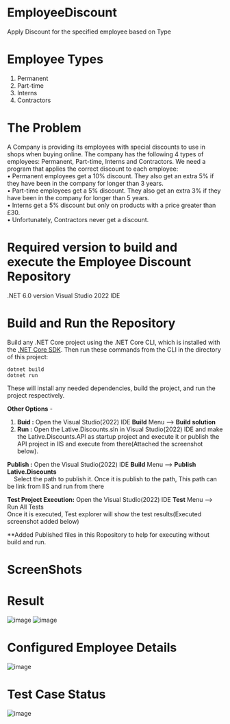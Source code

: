 # EmployeeDiscount
Apply Discount for the specified employee based on Type

# Employee Types
1) Permanent
2) Part-time
3) Interns
4) Contractors  

# The Problem
A Company is providing its employees with special discounts to use in shops when buying online. The company has the following 4 types of employees: Permanent, Part-time, Interns and Contractors.
We need a program that applies the correct discount to each employee: <br>
• Permanent employees get a 10% discount. They also get an extra 5% if they have been in the company for longer than 3 years.<br>
• Part-time employees get a 5% discount. They also get an extra 3% if they have been in the company for longer than 5 years.<br>
• Interns get a 5% discount but only on products with a price greater than £30.<br>
• Unfortunately, Contractors never get a discount.<br>

# Required version to build and execute the Employee Discount Repository
  .NET 6.0 version
  Visual Studio 2022 IDE

# Build and Run the Repository
Build any .NET Core project using the .NET Core CLI, which is installed with the [.NET Core SDK](https://dotnet.microsoft.com/download). Then run these commands from the CLI in the directory of this project:<br />

``dotnet build``<br />
``dotnet run``<br />

These will install any needed dependencies, build the project, and run the project respectively.  

**Other Options** - 
1) **Buid :** Open the Visual Studio(2022) IDE **Build**  Menu --> **Build solution**
2) **Run :** Open the Lative.Discounts.sln in Visual Studio(2022) IDE and make the Lative.Discounts.API as startup project and execute it or publish the API project in IIS and execute from there(Attached the screenshot below). 

**Publish :** Open the Visual Studio(2022) IDE **Build**  Menu --> **Publish Lative.Discounts** <br />
&nbsp;&nbsp;&nbsp;&nbsp;Select the path to publish it. Once it is publish to the path, This path can be link from IIS and run from there <br />

**Test Project Execution:** Open the Visual Studio(2022) IDE **Test**  Menu --> Run All Tests<br />
    Once it is executed, Test explorer will show the test results(Executed screenshot added below) 

**Added Published files in this Ropository to help for executing without build and run.

# ScreenShots

# Result
![image](https://user-images.githubusercontent.com/63959021/152695216-5b321830-32ce-410d-9d84-2514bd7ed92e.png)
![image](https://user-images.githubusercontent.com/63959021/152695176-85f91137-86cb-470c-ba53-23be98818a7a.png)

# Configured Employee Details
![image](https://user-images.githubusercontent.com/63959021/152695293-9ea44a54-ed46-488f-8889-ff77653837b7.png)




# Test Case Status
![image](https://user-images.githubusercontent.com/63959021/152695254-fa8bc763-9ace-4d06-bff8-fbaef6510eeb.png)



